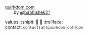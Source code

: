 [quirkdom.com](https://quirkdom.com) <br/>
  by [@babhishek21](https://github.com/babhishek21)

values: :shipit: 🦄 🚀 :trollface:  
contact: `contact[at]quirkdom[dot]com`
